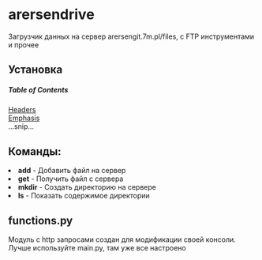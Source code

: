 # arersendrive
Загрузчик данных на сервер arersengit.7m.pl/files, c FTP инструментами и прочее

## Установка

##### Table of Contents  
[Headers](#headers)  
[Emphasis](#emphasis)  
...snip...    
<a name="headers"/>
## Команды:
<li><b>add</b> - Добавить файл на сервер</li>
<li><b>get</b> - Получить файл с сервера</li>
<li><b>mkdir</b> - Создать директорию на сервере</li>
<li><b>ls</b> - Показать содержимое директории</li>

## functions.py
Модуль с http запросами создан для модификации своей консоли. Лучше используйте main.py, там уже все настроено

